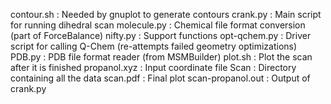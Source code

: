 contour.sh : Needed by gnuplot to generate contours
crank.py : Main script for running dihedral scan
molecule.py : Chemical file format conversion (part of ForceBalance)
nifty.py : Support functions
opt-qchem.py : Driver script for calling Q-Chem (re-attempts failed geometry optimizations)
PDB.py : PDB file format reader (from MSMBuilder)
plot.sh : Plot the scan after it is finished
propanol.xyz : Input coordinate file
Scan : Directory containing all the data
scan.pdf : Final plot
scan-propanol.out : Output of crank.py
